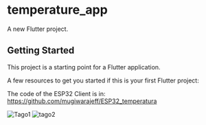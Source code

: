 # temperature_app

A new Flutter project.

## Getting Started

This project is a starting point for a Flutter application.

A few resources to get you started if this is your first Flutter project:

The code of the ESP32 Client is in: https://github.com/mugiwarajeff/ESP32_temperatura


![Tago1](https://user-images.githubusercontent.com/83246777/195594465-5dc22126-9656-4d97-8327-3cad82094a45.png)
![tago2](https://user-images.githubusercontent.com/83246777/195594471-c6bbf586-275c-4ff1-a3c7-379f5d86cc78.png)
